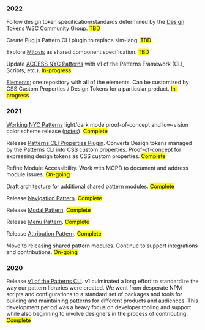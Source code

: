 ### 2022

<p class="flex items-center justify-between border-b border-t py-2 border-grey-20t mb-0">
  <span>Follow design token specification/standards determined by the <a target="_blank" href="https://github.com/design-tokens/community-group">Design Tokens W3C Community Group</a>.</span>
  <mark class="badge mis-2 flex-shrink-0">TBD</mark>
</p>

<p class="flex items-center justify-between border-b py-2 border-grey-20t mb-0">
  <span>Create Pug.js Pattern CLI plugin to replace slm-lang.</span>
  <mark class="badge mis-2 flex-shrink-0">TBD</mark>
</p>

<p class="flex items-center justify-between border-b py-2 border-grey-20t mb-0">
  <span>Explore <a target="_blank" href="https://github.com/builderio/mitosis">Mitosis</a> as shared component specification.</span>
  <mark class="badge mis-2 flex-shrink-0">TBD</mark>
</p>

<p class="flex items-center justify-between border-b py-2 border-grey-20t mb-0">
  <span>Update <a target="_blank" href="https://github.com/CityOfNewYork/ACCESS-NYC-PATTERNS">ACCESS NYC Patterns</a> with v1 of the Patterns Framework (CLI, Scripts, etc.).</span>
  <mark class="badge mis-2 flex-shrink-0 bg-blue-20t text-blue">In-progress</mark>
</p>

<p class="flex items-center justify-between border-b py-2 border-grey-20t mb-0">
  <span><a target="_blank" href="https://github.com/NYCOpportunity/pattern-elements">Elements</a>; one repository with all of the elements. Can be customized by CSS Custom Properties / Design Tokens for a particular product.</span>
  <mark class="badge mis-2 flex-shrink-0 bg-blue-20t text-blue">In-progress</mark>
</p>

### 2021

<p class="flex items-center justify-between border-b border-t py-2 border-grey-20t mb-0">
  <span><a target="_blank" href="https://github.com/CityOfNewYork/working-nyc-patterns">Working NYC Patterns</a> light/dark mode proof-of-concept and low-vision color scheme release (<a target="_blank" href="https://github.com/CityOfNewYork/working-nyc/releases/tag/v1.7.0">notes</a>).</span>
  <mark class="badge mis-2 flex-shrink-0 bg-green-30t text-green">Complete</mark>
</p>

<p class="flex items-center justify-between border-b py-2 border-grey-20t mb-0">
  <span>Release <a target="_blank" href="https://github.com/NYCOpportunity/patterns-plugin-properties">Patterns CLI Properties Plugin</a>. Converts Design tokens managed by the Patterns CLI into CSS custom properties. Proof-of-concept for expressing design tokens as CSS custom properties.</span>
  <mark class="badge mis-2 flex-shrink-0 bg-green-30t text-green">Complete</mark>
</p>

<p class="flex items-center justify-between border-b py-2 border-grey-20t mb-0">
  <span>Refine Module Accessibility. Work with MOPD to document and address module issues.</span>
  <mark class="badge mis-2 flex-shrink-0 bg-blue-20t text-blue">On-going</mark>
</p>

<p class="flex items-center justify-between border-b py-2 border-grey-20t mb-0">
  <span><a target="_blank" href="https://www.figma.com/file/jpvfMN4UETOvjQG9EJoH4n/Patterns-Architecture?node-id=0%3A1">Draft architecture</a> for additional shared pattern modules.</span>
  <mark class="badge mis-2 flex-shrink-0 bg-green-30t text-green">Complete</mark>
</p>

<p class="flex items-center justify-between border-b py-2 border-grey-20t mb-0">
  <span>Release <a target="_blank" href="https://github.com/NYCOpportunity/pattern-navigation">Navigation Pattern</a>.</span>
  <mark class="badge mis-2 flex-shrink-0 bg-green-30t text-green">Complete</mark>
</p>

<p class="flex items-center justify-between border-b py-2 border-grey-20t mb-0">
  <span>Release <a target="_blank" href="https://github.com/NYCOpportunity/pattern-modal">Modal Pattern</a>.</span>
  <mark class="badge mis-2 flex-shrink-0 bg-green-30t text-green">Complete</mark>
</p>

<p class="flex items-center justify-between border-b py-2 border-grey-20t mb-0">
  <span>Release <a target="_blank" href="https://github.com/NYCOpportunity/pattern-menu">Menu Pattern</a>.</span>
  <mark class="badge mis-2 flex-shrink-0 bg-green-30t text-green">Complete</mark>
</p>

<p class="flex items-center justify-between border-b py-2 border-grey-20t mb-0">
  <span>Release <a target="_blank" href="https://github.com/NYCOpportunity/pattern-attribution">Attribution Pattern</a>.</span>
  <mark class="badge mis-2 flex-shrink-0 bg-green-30t text-green">Complete</mark>
</p>

<p class="flex items-center justify-between border-b py-2 border-grey-20t mb-0">
  <span>Move to releasing shared pattern modules. Continue to support integrations and contributions.</span>
  <mark class="badge mis-2 flex-shrink-0 bg-blue-20t text-blue">On-going</mark>
</p>

### 2020

<p class="flex items-center justify-between border-b border-t py-2 border-grey-20t mb-0">
  <span>Release <a target="_blank" href="https://github.com/CityOfNewYork/patterns-cli/releases/tag/v1.0.0">v1 of the Patterns CLI</a>. v1 culminated a long effort to standardize the way our pattern libraries were created. We went from desperate NPM scripts and configurations to a standard set of packages and tools for building and maintaining patterns for different products and audiences. This development period was a heavy focus on developer tooling and support while also beginning to involve designers in the process of contributing.</span>
  <mark class="badge mis-2 flex-shrink-0 bg-green-30t text-green">Complete</mark>
</p>
